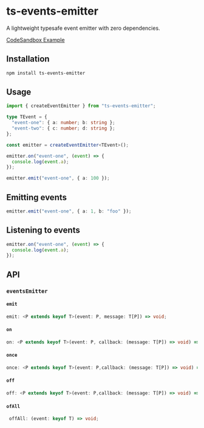 # ts-events-emitter

A lightweight typesafe event emitter with zero dependencies.

[CodeSandbox Example](https://codesandbox.io/s/ts-events-emitter-g23pbn)

## Installation

```bash
npm install ts-events-emitter
```

## Usage

```ts
import { createEventEmitter } from "ts-events-emitter";

type TEvent = {
  "event-one": { a: number; b: string };
  "event-two": { c: number; d: string };
};

const emitter = createEventEmitter<TEvent>();

emitter.on("event-one", (event) => {
  console.log(event.a);
});

emitter.emit("event-one", { a: 100 });
```

## Emitting events

```ts
emitter.emit("event-one", { a: 1, b: "foo" });
```

## Listening to events

```ts
emitter.on("event-one", (event) => {
  console.log(event.a);
});
```

## API

### `eventsEmitter`

#### `emit`

```ts
emit: <P extends keyof T>(event: P, message: T[P]) => void;
```

#### `on`

```ts
on: <P extends keyof T>(event: P, callback: (message: T[P]) => void) => void;
```

#### `once`

```ts
once: <P extends keyof T>(event: P,callback: (message: T[P]) => void) => void;
```

#### `off`

```ts
off: <P extends keyof T>(event: P,callback: (message: T[P]) => void) => void;
```

#### `ofAll`

```ts
 offAll: (event: keyof T) => void;
```
